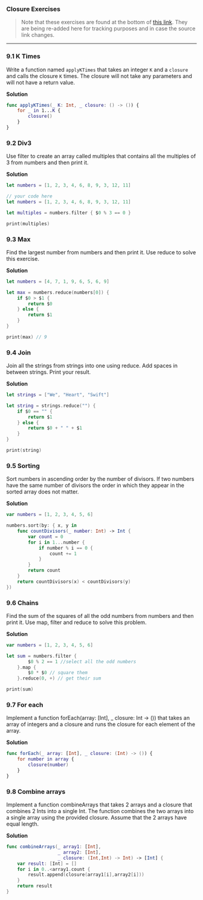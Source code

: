 ### Closure Exercises

> Note that these exercises are found at the bottom of [this link](https://www.weheartswift.com/closures/). They are being re-added here for tracking purposes and in case the source link changes. 

---

### 9.1 K Times

Write a function named `applyKTimes` that takes an integer `K` and a `closure` and calls the closure `K` times. The closure will not take any parameters and will not have a return value.

**Solution**
```swift
func applyKTimes(_ K: Int, _ closure: () -> ()) {
    for _ in 1...K {
        closure()
    }
}
```

### 9.2 Div3

Use filter to create an array called multiples that contains all the multiples of 3 from numbers and then print it.

**Solution**
```swift
let numbers = [1, 2, 3, 4, 6, 8, 9, 3, 12, 11]

// your code here
let numbers = [1, 2, 3, 4, 6, 8, 9, 3, 12, 11]

let multiples = numbers.filter { $0 % 3 == 0 }

print(multiples)
```


### 9.3 Max

Find the largest number from numbers and then print it. Use reduce to solve this exercise.

**Solution**
```swift
let numbers = [4, 7, 1, 9, 6, 5, 6, 9]

let max = numbers.reduce(numbers[0]) {
    if $0 > $1 {
        return $0
    } else {
        return $1
    }
}

print(max) // 9
```

### 9.4 Join

Join all the strings from strings into one using reduce. Add spaces in between strings. Print your result.

**Solution**
```swift
let strings = ["We", "Heart", "Swift"]

let string = strings.reduce("") {
    if $0 == "" {
        return $1
    } else {
        return $0 + " " + $1
    }
}

print(string)
```

### 9.5 Sorting

Sort numbers in ascending order by the number of divisors. If two numbers have the same number of divisors the order in which they appear in the sorted array does not matter.

**Solution**
```swift
var numbers = [1, 2, 3, 4, 5, 6]

numbers.sort(by: { x, y in
    func countDivisors(_ number: Int) -> Int {
        var count = 0
        for i in 1...number {
            if number % i == 0 {
                count += 1
            }
        }
        return count
    }
    return countDivisors(x) < countDivisors(y)
})
```

### 9.6 Chains

Find the sum of the squares of all the odd numbers from numbers and then print it. Use map, filter and reduce to solve this problem.

**Solution**
```swift
var numbers = [1, 2, 3, 4, 5, 6]

let sum = numbers.filter {
        $0 % 2 == 1 //select all the odd numbers
    }.map {
        $0 * $0 // square them
    }.reduce(0, +) // get their sum

print(sum)
```

### 9.7 For each

Implement a function forEach(array: [Int], _ closure: Int -> ()) that takes an array of integers and a closure and runs the closure for each element of the array.

**Solution**
```swift
func forEach(_ array: [Int], _ closure: (Int) -> ()) {
    for number in array {
        closure(number)
    }
}
```

### 9.8 Combine arrays

Implement a function combineArrays that takes 2 arrays and a closure that combines 2 Ints into a single Int. The function combines the two arrays into a single array using the provided closure.
Assume that the 2 arrays have equal length.

**Solution**
```swift
func combineArrays(_ array1: [Int], 
                   _ array2: [Int], 
                   _ closure: (Int,Int) -> Int) -> [Int] {
    var result: [Int] = []
    for i in 0..<array1.count {
        result.append(closure(array1[i],array2[i]))
    }
    return result
}
```